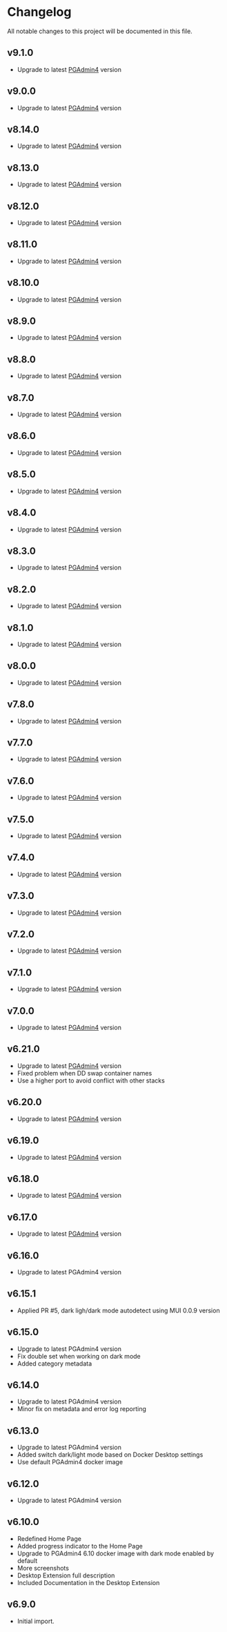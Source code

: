 # Changelog

All notable changes to this project will be documented in this file.

## v9.1.0

- Upgrade to latest [PGAdmin4](https://www.pgadmin.org/docs/pgadmin4/9.1/release_notes_9_1.html) version

## v9.0.0

- Upgrade to latest [PGAdmin4](https://www.pgadmin.org/docs/pgadmin4/9.0/release_notes_9_0.html) version

## v8.14.0

- Upgrade to latest [PGAdmin4](https://www.pgadmin.org/docs/pgadmin4/8.14/release_notes_8_14.html) version

## v8.13.0

- Upgrade to latest [PGAdmin4](https://www.pgadmin.org/docs/pgadmin4/8.13/release_notes_8_13.html) version

## v8.12.0

- Upgrade to latest [PGAdmin4](https://www.pgadmin.org/docs/pgadmin4/8.12/release_notes_8_12.html) version

## v8.11.0

- Upgrade to latest [PGAdmin4](https://www.pgadmin.org/docs/pgadmin4/8.11/release_notes_8_11.html) version

## v8.10.0

- Upgrade to latest [PGAdmin4](https://www.pgadmin.org/docs/pgadmin4/8.10/release_notes_8_10.html) version

## v8.9.0

- Upgrade to latest [PGAdmin4](https://www.pgadmin.org/docs/pgadmin4/8.9/release_notes_8_9.html) version

## v8.8.0

- Upgrade to latest [PGAdmin4](https://www.pgadmin.org/docs/pgadmin4/8.8/release_notes_8_8.html) version

## v8.7.0

- Upgrade to latest [PGAdmin4](https://www.pgadmin.org/docs/pgadmin4/8.7/release_notes_8_7.html) version

## v8.6.0

- Upgrade to latest [PGAdmin4](https://www.pgadmin.org/docs/pgadmin4/8.6/release_notes_8_6.html) version

## v8.5.0

- Upgrade to latest [PGAdmin4](https://www.pgadmin.org/docs/pgadmin4/8.5/release_notes_8_5.html) version

## v8.4.0

- Upgrade to latest [PGAdmin4](https://www.pgadmin.org/docs/pgadmin4/8.4/release_notes_8_4.html) version

## v8.3.0

- Upgrade to latest [PGAdmin4](https://www.pgadmin.org/docs/pgadmin4/8.3/release_notes_8_3.html) version

## v8.2.0

- Upgrade to latest [PGAdmin4](https://www.pgadmin.org/docs/pgadmin4/8.2/release_notes_8_2.html) version

## v8.1.0

- Upgrade to latest [PGAdmin4](https://www.pgadmin.org/docs/pgadmin4/8.1/release_notes_8_1.html) version

## v8.0.0

- Upgrade to latest [PGAdmin4](https://www.pgadmin.org/docs/pgadmin4/8.0/release_notes_8_0.html) version

## v7.8.0

- Upgrade to latest [PGAdmin4](https://www.pgadmin.org/docs/pgadmin4/7.8/release_notes_7_8.html) version

## v7.7.0

- Upgrade to latest [PGAdmin4](https://www.pgadmin.org/docs/pgadmin4/7.7/release_notes_7_7.html) version

## v7.6.0

- Upgrade to latest [PGAdmin4](https://www.pgadmin.org/docs/pgadmin4/7.6/release_notes_7_6.html) version

## v7.5.0

- Upgrade to latest [PGAdmin4](https://www.pgadmin.org/docs/pgadmin4/7.5/release_notes_7_5.html) version

## v7.4.0

- Upgrade to latest [PGAdmin4](https://www.pgadmin.org/docs/pgadmin4/7.4/release_notes_7_4.html) version

## v7.3.0

- Upgrade to latest [PGAdmin4](https://www.pgadmin.org/docs/pgadmin4/7.3/release_notes_7_3.html) version

## v7.2.0

- Upgrade to latest [PGAdmin4](https://www.pgadmin.org/docs/pgadmin4/7.2/release_notes_7_2.html) version

## v7.1.0

- Upgrade to latest [PGAdmin4](https://www.pgadmin.org/docs/pgadmin4/7.1/release_notes_7_1.html) version

## v7.0.0

- Upgrade to latest [PGAdmin4](https://www.pgadmin.org/docs/pgadmin4/7.0/release_notes_7_0.html) version

## v6.21.0

- Upgrade to latest [PGAdmin4](https://www.pgadmin.org/docs/pgadmin4/6.21/release_notes_6_21.html) version
- Fixed problem when DD swap container names
- Use a higher port to avoid conflict with other stacks

## v6.20.0

- Upgrade to latest [PGAdmin4](https://www.pgadmin.org/docs/pgadmin4/6.20/release_notes_6_20.html) version

## v6.19.0

- Upgrade to latest [PGAdmin4](https://www.pgadmin.org/docs/pgadmin4/6.19/release_notes_6_19.html) version

## v6.18.0

- Upgrade to latest [PGAdmin4](https://www.pgadmin.org/docs/pgadmin4/6.18/release_notes_6_18.html) version

## v6.17.0

- Upgrade to latest [PGAdmin4](https://www.pgadmin.org/docs/pgadmin4/6.17/release_notes_6_17.html) version

## v6.16.0

- Upgrade to latest PGAdmin4 version

## v6.15.1

- Applied PR #5, dark ligh/dark mode autodetect using MUI 0.0.9 version

## v6.15.0

- Upgrade to latest PGAdmin4 version
- Fix double set when working on dark mode
- Added category metadata

## v6.14.0

- Upgrade to latest PGAdmin4 version
- Minor fix on metadata and error log reporting

## v6.13.0

- Upgrade to latest PGAdmin4 version
- Added switch dark/light mode based on Docker Desktop settings
- Use default PGAdmin4 docker image

## v6.12.0

- Upgrade to latest PGAdmin4 version

## v6.10.0

- Redefined Home Page
- Added progress indicator to the Home Page
- Upgrade to PGAdmin4 6.10 docker image with dark mode enabled by default
- More screenshots
- Desktop Extension full description
- Included Documentation in the Desktop Extension

## v6.9.0

- Initial import.
